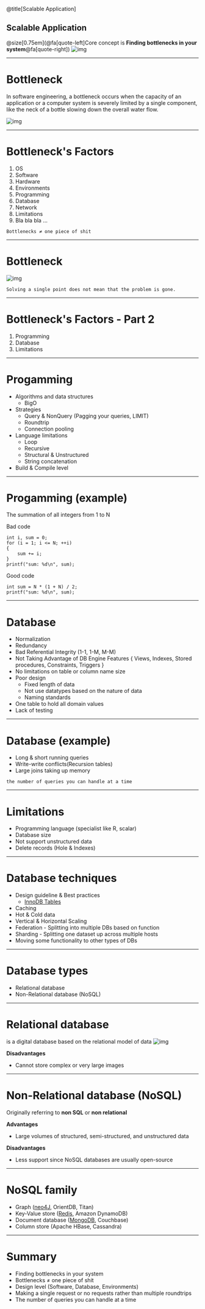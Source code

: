 @title[Scalable Application]

## Scalable Application

@size[0.75em](@fa[quote-left]Core concept is **Finding bottlenecks in your system**@fa[quote-right])
![img](/images/bottleneck.PNG)

---

# Bottleneck
In software engineering, a bottleneck occurs when the capacity of an application or a computer system is severely limited by a single component, like the neck of a bottle slowing down the overall water flow. 

![img](/images/bottleneck_visualization.PNG)

---

# Bottleneck's Factors
1. OS
1. Software
1. Hardware
1. Environments
1. Programming
1. Database
1. Network
1. Limitations
1. Bla bla bla ...

```
Bottlenecks ≠ one piece of shit
```

---

# Bottleneck
![img](/images/bottleneck_visualization.PNG)
```
Solving a single point does not mean that the problem is gone.
```

---

# Bottleneck's Factors - Part 2
1. Programming
1. Database
1. Limitations

---

# Progamming
* Algorithms and data structures
    * BigO
* Strategies
    * Query & NonQuery (Pagging your queries, LIMIT)
    * Roundtrip
    * Connection pooling
* Language limitations
    * Loop
    * Recursive
    * Structural & Unstructured
    * String concatenation
* Build & Compile level

---

# Progamming (example)
The summation of all integers from 1 to N

Bad code
```
int i, sum = 0;
for (i = 1; i <= N; ++i)
{
    sum += i;
}
printf("sum: %d\n", sum);
```
Good code
```
int sum = N * (1 + N) / 2;
printf("sum: %d\n", sum);
```

---

# Database
* Normalization
* Redundancy
* Bad Referential Integrity (1-1, 1-M, M-M)
* Not Taking Advantage of DB Engine Features { Views, Indexes, Stored procedures, Constraints, Triggers }
* No limitations on table or column name size
* Poor design
    * Fixed length of data
    * Not use datatypes based on the nature of data
    * Naming standards
* One table to hold all domain values
* Lack of testing

---

# Database (example)
* Long & short running queries
* Write-write conflicts(Recursion tables)
* Large joins taking up memory
```
the number of queries you can handle at a time
```

---

# Limitations
* Programming language (specialist like R, scalar)
* Database size
* Not support unstructured data
* Delete records (Hole & Indexes)

---

# Database techniques
* Design guideline & Best practices
    * [InnoDB Tables](https://dev.mysql.com/doc/refman/8.0/en/innodb-best-practices.html)
* Caching
* Hot & Cold data
* Vertical & Horizontal Scaling
* Federation - Splitting into multiple DBs based on function
* Sharding - Splitting one dataset up across multiple hosts
* Moving some functionality to other types of DBs

---

# Database types
* Relational database
* Non-Relational database (NoSQL)

---

# Relational database
is a digital database based on the relational model of data
![img](/images/relational_db.png)


**Disadvantages**
* Cannot store complex or very large images

---

# Non-Relational database (NoSQL)
Originally referring to **non SQL** or **non relational**

**Advantages**
* Large volumes of structured, semi-structured, and unstructured data

**Disadvantages**
* Less support since NoSQL databases are usually open-source

---

# NoSQL family
* Graph ([neo4J](https://console.neo4j.org), OrientDB, Titan)
* Key-Value store ([Redis](https://try.redis.io), Amazon DynamoDB)
* Document database ([MongoDB](https://www.mplay.run/mongodb-online-terminal), Couchbase)
* Column store (Apache HBase, Cassandra)

---

# Summary
* Finding bottlenecks in your system
* Bottlenecks ≠ one piece of shit
* Design level (Software, Database, Environments)
* Making a single request or no requests rather than multiple roundtrips
* The number of queries you can handle at a time
